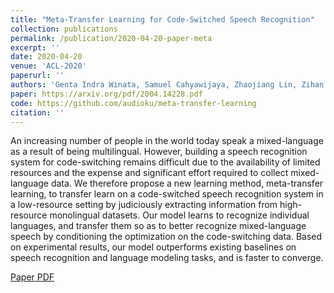 ```yaml
---
title: "Meta-Transfer Learning for Code-Switched Speech Recognition"
collection: publications
permalink: /publication/2020-04-20-paper-meta
excerpt: ''
date: 2020-04-20
venue: 'ACL-2020'
paperurl: ''
authors: 'Genta Indra Winata, Samuel Cahyawijaya, Zhaojiang Lin, Zihan Liu, Peng Xu, Pascale Fung'
paper: https://arxiv.org/pdf/2004.14228.pdf
code: https://github.com/audioku/meta-transfer-learning
citation: ''
---
```

An increasing number of people in the world today speak a mixed-language as a result of being multilingual. However, building a speech recognition system for code-switching remains difficult due to the availability of limited resources and the expense and significant effort required to collect mixed-language data. We therefore propose a new learning method, meta-transfer learning, to transfer learn on a code-switched speech recognition system in a low-resource setting by judiciously extracting information from high-resource monolingual datasets. Our model learns to recognize individual languages, and transfer them so as to better recognize mixed-language speech by conditioning the optimization on the code-switching data. Based on experimental results, our model outperforms existing baselines on speech recognition and language modeling tasks, and is faster to converge.

[Paper PDF](https://arxiv.org/pdf/2004.14228.pdf)
